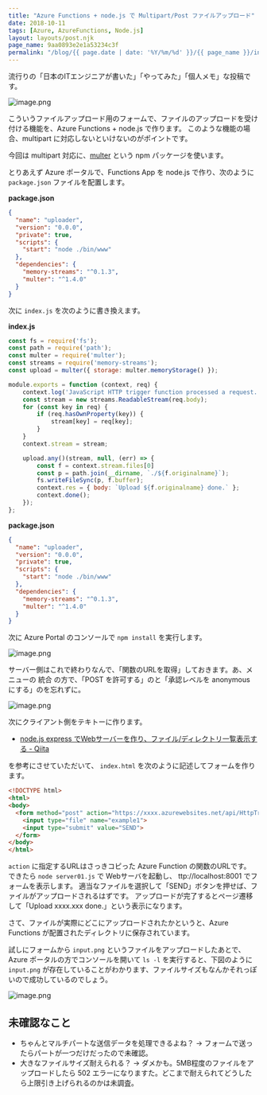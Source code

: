 ```yaml
---
title: "Azure Functions + node.js で Multipart/Post ファイルアップロード"
date: 2018-10-11
tags: [Azure, AzureFunctions, Node.js]
layout: layouts/post.njk
page_name: 9aa0893e2e1a53234c3f
permalink: "/blog/{{ page.date | date: '%Y/%m/%d' }}/{{ page_name }}/index.html"
---
```

流行りの「日本のITエンジニアが書いた」「やってみた」「個人メモ」な投稿です。

<!--more-->

![image.png](https://qiita-image-store.s3.amazonaws.com/0/8227/b3ea8a07-9d2b-c6d7-43f8-918f34a90c16.png)

こういうファイルアップロード用のフォームで、ファイルのアップロードを受け付ける機能を、Azure Functions + node.js で作ります。
このような機能の場合、multipart に対応しないといけないのがポイントです。

今回は multipart 対応に、[multer](https://github.com/expressjs/multer) という npm パッケージを使います。

とりあえず Azure ポータルで、Functions App を node.js で作り、次のように ``package.json`` ファイルを配置します。

**package.json**

```json
{
  "name": "uploader",
  "version": "0.0.0",
  "private": true,
  "scripts": {
    "start": "node ./bin/www"
  },
  "dependencies": {
    "memory-streams": "^0.1.3",
    "multer": "^1.4.0"
  }
}
```

次に ``index.js`` を次のように書き換えます。

**index.js**

```javascript
const fs = require('fs');
const path = require('path');
const multer = require('multer');
const streams = require('memory-streams');
const upload = multer({ storage: multer.memoryStorage() });

module.exports = function (context, req) {
    context.log('JavaScript HTTP trigger function processed a request.');
    const stream = new streams.ReadableStream(req.body); 
    for (const key in req) {
        if (req.hasOwnProperty(key)) {
            stream[key] = req[key];
        }
    }
    context.stream = stream;

    upload.any()(stream, null, (err) => {
        const f = context.stream.files[0]
        const p = path.join(__dirname, `./${f.originalname}`);
        fs.writeFileSync(p, f.buffer);
        context.res = { body: `Upload ${f.originalname} done.` };
        context.done();
    });
};
```

**package.json**

```json
{
  "name": "uploader",
  "version": "0.0.0",
  "private": true,
  "scripts": {
    "start": "node ./bin/www"
  },
  "dependencies": {
    "memory-streams": "^0.1.3",
    "multer": "^1.4.0"
  }
}
```

次に Azure Portal のコンソールで ``npm install`` を実行します。

![image.png](https://qiita-image-store.s3.amazonaws.com/0/8227/8b27da2a-5c1f-a935-df37-982853531b67.png)

サーバー側はこれで終わりなんで、「関数のURLを取得」しておきます。あ、メニューの 統合 の方で、「POST を許可する」のと「承認レベルを anonymous にする」のを忘れずに。

![image.png](https://qiita-image-store.s3.amazonaws.com/0/8227/ce8f7a62-09f2-63d3-fbe2-31761d7dc88d.png)


次にクライアント側をテキトーに作ります。

* [node.js express でWebサーバーを作り、ファイル/ディレクトリ一覧表示する - Qiita](https://qiita.com/standard-software/items/b0df2ca4640b31b710e4)

を参考にさせていただいて、 ``index.html`` を次のように記述してフォームを作ります。

```html
<!DOCTYPE html>
<html>
<body>
  <form method="post" action="https://xxxx.azurewebsites.net/api/HttpTriggerJS1" enctype="multipart/form-data">
    <input type="file" name="example1">
    <input type="submit" value="SEND">
  </form>
</body>
</html>
```

``action`` に指定するURLはさっきコピった Azure Function の関数のURLです。
できたら ``node server01.js`` で Webサーバを起動し、 ttp://localhost:8001 でフォームを表示します。
適当なファイルを選択して「SEND」ボタンを押せば、ファイルがアップロードされるはずです。
アップロードが完了するとページ遷移して「Upload xxxx.xxx done.」という表示になります。

さて、ファイルが実際にどこにアップロードされたかというと、Azure Functions が配置されたディレクトリに保存されています。

試しにフォームから ``input.png`` というファイルをアップロードしたあとで、Azure ポータルの方でコンソールを開いて ``ls -l`` を実行すると、下図のように ``input.png`` が存在していることがわかります、ファイルサイズもなんかそれっぽいので成功しているのでしょう。

![image.png](https://qiita-image-store.s3.amazonaws.com/0/8227/b9e93ece-8d6d-cccf-51df-ba5a51092829.png)

## 未確認なこと

* ちゃんとマルチパートな送信データを処理できるよね？ → フォームで送ったらパートが一つだけだったので未確認。
* 大きなファイルサイズ耐えられる？ → ダメかも。5MB程度のファイルをアップロードしたら 502 エラーになりますた。どこまで耐えられてどうしたら上限引き上げられるのかは未調査。
